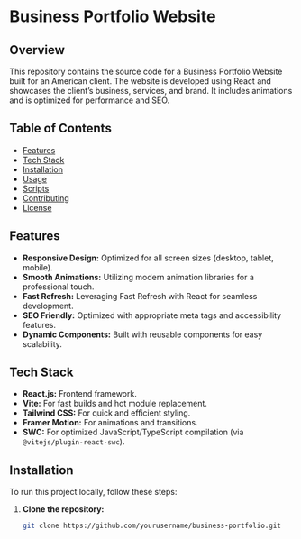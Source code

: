 # Business Portfolio Website

## Overview
This repository contains the source code for a Business Portfolio Website built for an American client. The website is developed using React and showcases the client’s business, services, and brand. It includes animations and is optimized for performance and SEO.

## Table of Contents
- [Features](#features)
- [Tech Stack](#tech-stack)
- [Installation](#installation)
- [Usage](#usage)
- [Scripts](#scripts)
- [Contributing](#contributing)
- [License](#license)

## Features
- **Responsive Design:** Optimized for all screen sizes (desktop, tablet, mobile).
- **Smooth Animations:** Utilizing modern animation libraries for a professional touch.
- **Fast Refresh:** Leveraging Fast Refresh with React for seamless development.
- **SEO Friendly:** Optimized with appropriate meta tags and accessibility features.
- **Dynamic Components:** Built with reusable components for easy scalability.

## Tech Stack
- **React.js:** Frontend framework.
- **Vite:** For fast builds and hot module replacement.
- **Tailwind CSS:** For quick and efficient styling.
- **Framer Motion:** For animations and transitions.
- **SWC:** For optimized JavaScript/TypeScript compilation (via `@vitejs/plugin-react-swc`).

## Installation
To run this project locally, follow these steps:

1. **Clone the repository:**
   ```bash
   git clone https://github.com/yourusername/business-portfolio.git
